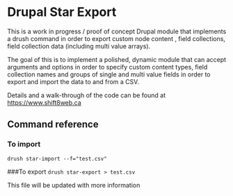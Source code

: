 # Drupal Star Export

This is a work in progress / proof of concept Drupal module that implements a drush command in order to export custom node content , field collections, field collection data (including multi value arrays).

The goal of this is to implement a polished, dynamic module that can accept arguments and options in order to specify custom content types, field collection names and groups of single and multi value fields in order to export and import the data to and from a CSV.

Details and a walk-through of the code can be found at https://www.shift8web.ca

## Command reference

### To import 
`drush star-import --f="test.csv"`

###To export 
`drush star-export > test.csv`

This file will be updated with more information
